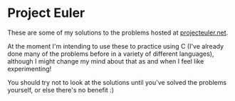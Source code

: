 # Project Euler

These are some of my solutions to the problems hosted at [projecteuler.net](http://www.projecteuler.net).

At the moment I'm intending to use these to practice using C (I've already done many of the problems before in a variety of different languages), although I might change my mind about that as and when I feel like experimenting!

You should try not to look at the solutions until you've solved the problems yourself, or else there's no benefit :)